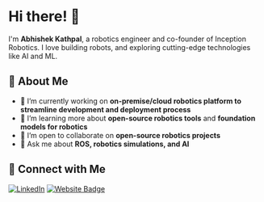 # Hi there! 👋

I'm **Abhishek Kathpal**, a robotics engineer and co-founder of Inception Robotics. I love building robots, and exploring cutting-edge technologies like AI and ML.

## 🚀 About Me

- 🔭 I’m currently working on **on-premise/cloud robotics platform to streamline development and deployment process**
- 🌱 I’m learning more about **open-source robotics tools** and **foundation models for robotics**
- 👯 I’m open to collaborate on **open-source robotics projects**
- 💬 Ask me about **ROS, robotics simulations, and AI**

## 🔗 Connect with Me

[![LinkedIn](https://img.shields.io/badge/-LinkedIn-blue)](https://www.linkedin.com/in/akathpal/)
[![Website Badge](https://img.shields.io/badge/-abhishekkathpal.com-47CCCC?style=flat-square&logo=robot-framework&logoColor=white&link=https://abhishekkathpal.com/)](https://abhishekkathpal.com/)


